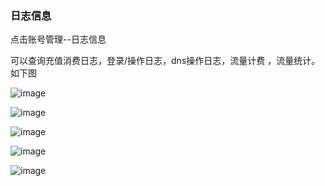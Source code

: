 ### 日志信息

点击账号管理--日志信息

可以查询充值消费日志，登录/操作日志，dns操作日志，流量计费 ，流量统计。如下图

![image](https://user-images.githubusercontent.com/90588289/135219328-820fd3fc-6d78-4f1d-8546-a7d98c09763d.png)

![image](https://user-images.githubusercontent.com/90588289/135219572-f65dd5bd-4423-4410-9244-b74ee4222ff3.png)

![image](https://user-images.githubusercontent.com/90588289/135219638-aefa4b94-76d4-4750-813c-f7cd277afb21.png)

![image](https://user-images.githubusercontent.com/90588289/133752765-fdaecf34-c645-4882-bcdf-bded39f88184.png)

![image](https://user-images.githubusercontent.com/90588289/133752775-2300564b-9441-4779-9764-f05bbc88d692.png)

